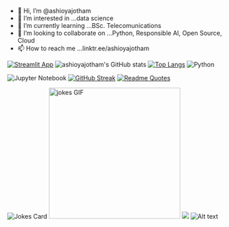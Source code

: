 - 👋 Hi, I’m @ashioyajotham
- 👀 I’m interested in ...data science
- 🌱 I’m currently learning ...BSc. Telecomunications
- 💞️ I’m looking to collaborate on ...Python, Responsible AI, Open Source, Cloud
- 📫 How to reach me ...linktr.ee/ashioyajotham

<!---
ashioyajotham/ashioyajotham is a ✨ special ✨ repository because its `README.md` (this file) appears on your GitHub profile.
You can click the Preview link to take a look at your changes.
--->
[![Streamlit App](https://static.streamlit.io/badges/streamlit_badge_black_white.svg)](https://ashioyajotham-streamlit-loanpredictionapp-xwoig2.streamlit.app/)
![ashioyajotham's GitHub stats](https://github-readme-stats.vercel.app/api?username=ashioyajotham&show_icons=true&theme=tokyonight)
[![Top Langs](https://github-readme-stats.vercel.app/api/top-langs/?username=ashioyajotham&layout=compact&theme=tokyonight)](https://github.com/ashioyajotham/github-readme-stats)
![Python](https://img.shields.io/badge/python-3670A0?style=for-the-badge&logo=python&logoColor=ffdd54)

![Jupyter Notebook](https://img.shields.io/badge/jupyter-%23FA0F00.svg?style=for-the-badge&logo=jupyter&logoColor=white)
[![GitHub Streak](https://github-readme-streak-stats.herokuapp.com/?user=ashioyajotham&theme=tokyonight)](https://git.io/streak-stats)
[![Readme Quotes](https://quotes-github-readme.vercel.app/api?type=horizontal&theme=dark)](https://github.com/piyushsuthar/github-readme-quotes)
<!-- Markdown -->

![Jokes Card](https://readme-jokes.vercel.app/api)
 <img src="https://media.giphy.com/media/l41lISBVXb9gRT32w/giphy.gif" width="300" alt="jokes GIF">
![](https://komarev.com/ghpvc/?username=ashioyajotham&color=green&hidden=True&style=flat-square&label=PROFILE+VIEWS)
![Alt text](https://spotify-recently-played-readme.vercel.app/api?user=tky0vrvb3151zocqr034iz6p2&unique={true|1|on|yes}&count=1&width=600&unique=true)
